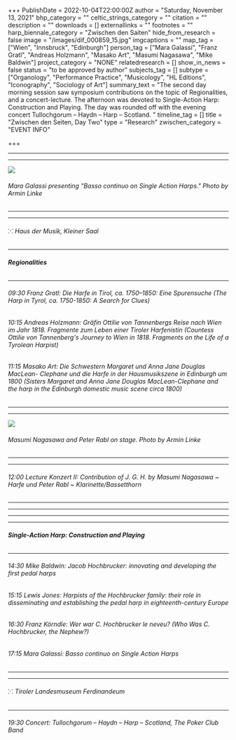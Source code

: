 +++
PublishDate = 2022-10-04T22:00:00Z
author = "Saturday, November 13, 2021"
bhp_category = ""
celtic_strings_category = ""
citation = ""
description = ""
downloads = []
externallinks = ""
footnotes = ""
harp_biennale_category = "Zwischen den Saiten"
hide_from_research = false
image = "/images/dif_000859_15.jpg"
imgcaptions = ""
map_tag = ["Wien", "Innsbruck", "Edinburgh"]
person_tag = ["Mara Galassi", "Franz Gratl", "Andreas Holzmann", "Masako Art", "Masumi Nagasawa", "Mike Baldwin"]
project_category = "NONE"
relatedresearch = []
show_in_news = false
status = "to be approved by author"
subjects_tag = []
subtype = ["Organology", "Performance Practice", "Musicology", "HL Editions", "Iconography", "Sociology of Art"]
summary_text = "The second day morning session saw symposium contributions on the topic of Regionalities, and a concert-lecture. The afternoon was devoted to Single-Action Harp: Construction and Playing. The day was rounded off with the evening concert Tullochgorum – Haydn – Harp – Scotland. "
timeline_tag = []
title = "Zwischen den Seiten, Day Two"
type = "Research"
zwischen_category = "EVENT INFO"

+++
***

***

![](/images/dif_000859_97.jpg)

###### Mara Galassi presenting "Basso continuo on Single Action Harps." Photo by Armin Linke

***

***

###### ⁙ Haus der Musik, Kleiner Saal

***

###### **Regionalities**

***

###### 09:30 <span id="person_tag">Franz Gratl</span>: Die Harfe in Tirol, ca. 1750–1850: Eine Spurensuche (The Harp in Tyrol, ca. 1750-1850: A Search for Clues)

###### 10:15 <span id="person_tag">Andreas Holzmann</span>: Gräfin Ottilie von Tannenbergs Reise nach Wien im Jahr 1818. Fragmente zum Leben einer Tiroler Harfenistin (Countess Ottilie von Tannenberg's Journey to Wien in 1818. Fragments on the Life of a Tyrolean Harpist)

###### 11:15 <span id="person_tag">Masako Art</span>: Die Schwestern Margaret und Anna Jane Douglas MacLean- Clephane und die Harfe in der Hausmusikszene in Edinburgh um 1800 (Sisters Margaret and Anna Jane Douglas MacLean-Clephane and the harp in the Edinburgh domestic music scene circa 1800)

***

***

![](/images/dif_000859_85.jpg)

###### Masumi Nagasawa and Peter Rabl on stage. Photo by Armin Linke

***

***

###### 12:00 Lecture Konzert II: _Contribution of J. G. H. by_ <span id="person_tag">Masumi Nagasawa</span> \~ Harfe und <span id="person_tag">Peter Rabl</span> \~ Klarinette/Bassetthorn

***

***

***

***

###### **Single-Action Harp: Construction and Playing**

***

###### 14:30 <span id="person_tag">Mike Baldwin</span>: Jacob Hochbrucker: innovating and developing the first pedal harps

###### 15:15 <span id="person_tag">Lewis Jones</span>: Harpists of the Hochbrucker family: their role in disseminating and establishing the pedal harp in eighteenth-century Europe

###### 16:30 <span id="person_tag">Franz Körndle</span>: Wer war C. Hochbrucker le neveu? (Who Was C. Hochbrucker, the Nephew?)

###### 17:15 <span id="person_tag">Mara Galassi</span>: Basso continuo on Single Action Harps

***

***

###### ⁙ Tiroler Landesmuseum Ferdinandeum

***

###### 19:30 Concert: _Tullochgorum – Haydn – Harp – Scotland,_ The Poker Club Band